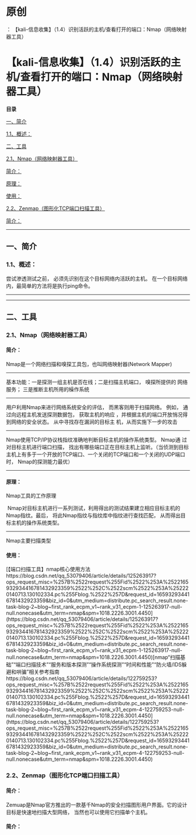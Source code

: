 # 原创
：  【kali-信息收集】（1.4）识别活跃的主机/查看打开的端口：Nmap（网络映射器工具）

# 【kali-信息收集】（1.4）识别活跃的主机/查看打开的端口：Nmap（网络映射器工具）

**目录**

[一、简介](#%E4%B8%80%E3%80%81%E7%AE%80%E4%BB%8B)

[1.1、概述：](#1.1%E3%80%81%E6%A6%82%E8%BF%B0%EF%BC%9A)

[二、工具](#%E4%BA%8C%E3%80%81%E5%B7%A5%E5%85%B7)

[2.1、Nmap（网络映射器工具）](#2.1%E3%80%81Nmap%EF%BC%88%E7%BD%91%E7%BB%9C%E6%98%A0%E5%B0%84%E5%99%A8%E5%B7%A5%E5%85%B7%EF%BC%89)

[简介：](#%E7%AE%80%E4%BB%8B%EF%BC%9A)

[原理：](#%E5%8E%9F%E7%90%86%EF%BC%9A)

[使用：](#%E4%BD%BF%E7%94%A8%EF%BC%9A)

[2.2、Zenmap（图形化TCP端口扫描工具）](#2.2%E3%80%81Zenmap%EF%BC%88%E5%9B%BE%E5%BD%A2%E5%8C%96TCP%E7%AB%AF%E5%8F%A3%E6%89%AB%E6%8F%8F%E5%B7%A5%E5%85%B7%EF%BC%89)

[简介：](#%E7%AE%80%E4%BB%8B%EF%BC%9A)

---


## 一、简介

> 
<h3>1.1、概述：</h3>
尝试渗透测试之前， 必须先识别在这个目标网络内活跃的主机。 在一个目标网络内，最简单的方法将是执行ping命令。


---


---


## 二、工具

### 2.1、Nmap（网络映射器工具）

> 
<h4>简介：</h4>
Nmap是一个网络扫描和嗅探工具包，也叫网络映射器(Network Mapper)
<hr/>
基本功能：一是探测一组主机是否在线；二是扫描主机端口， 嗅探所提供的 网络服务； 三是推断主机所用的橾作系统
<hr/>
用户利用Nmap来进行网络系统安全的评估， 而黑客则用于扫描网络。 例如， 通过向远程主机发送探测数据包， 获取主机的响应 ，并根据主机的端口开放悄况得到网络的安全状态。 从中寻找存在漏涧的目标主 机，从而实施下一步的攻击
<hr/>
Nmap使用TCP/IP协议栈指纹准确地判断目标主机的操作系统类型。 Nmap通 过对目标主机进行端口扫描， 找出有哪些端口正在目标主机上监听。（当侦测到目标主机上有多于一个开放的TCP端口、一个关闭的TCP端口和一个关闭的UDP端口时， Nmap的探测能力最优）


---


> 
<h4>原理：</h4>
Nmap工具的工作原理

 Nmap对目标主机进行一系列测试，利用得出的测试结果建立相应目标主机的Nmap指纹。最后， 将此Nmap指纹与指纹库中指纹进行查找匹配， 从而得出目标主机的操作系统类型。
<hr/>
Nmap主要扫描类型



> 
<h4>使用：</h4>
[【端口扫描工具】nmap核心使用方法<img alt="" src="https://csdnimg.cn/release/blog_editor_html/release2.1.7/ckeditor/plugins/CsdnLink/icons/icon-default.png?t=M666"/>https://blog.csdn.net/qq_53079406/article/details/125263917?ops_request_misc=%257B%2522request%255Fid%2522%253A%2522165932934416781432923359%2522%252C%2522scm%2522%253A%252220140713.130102334.pc%255Fblog.%2522%257D&amp;request_id=165932934416781432923359&amp;biz_id=0&amp;utm_medium=distribute.pc_search_result.none-task-blog-2~blog~first_rank_ecpm_v1~rank_v31_ecpm-1-125263917-null-null.nonecase&amp;utm_term=nmap&amp;spm=1018.2226.3001.4450](https://blog.csdn.net/qq_53079406/article/details/125263917?ops_request_misc=%257B%2522request%255Fid%2522%253A%2522165932934416781432923359%2522%252C%2522scm%2522%253A%252220140713.130102334.pc%255Fblog.%2522%257D&amp;request_id=165932934416781432923359&amp;biz_id=0&amp;utm_medium=distribute.pc_search_result.none-task-blog-2~blog~first_rank_ecpm_v1~rank_v31_ecpm-1-125263917-null-null.nonecase&amp;utm_term=nmap&amp;spm=1018.2226.3001.4450)[nmap“扫描基础”“端口扫描技术”“服务和版本探测”“操作系统探测”“时间和性能”“防火墙/IDS躲避和哄骗”相关参考指南<img alt="" src="https://csdnimg.cn/release/blog_editor_html/release2.1.7/ckeditor/plugins/CsdnLink/icons/icon-default.png?t=M666"/>https://blog.csdn.net/qq_53079406/article/details/122759253?ops_request_misc=%257B%2522request%255Fid%2522%253A%2522165932934416781432923359%2522%252C%2522scm%2522%253A%252220140713.130102334.pc%255Fblog.%2522%257D&amp;request_id=165932934416781432923359&amp;biz_id=0&amp;utm_medium=distribute.pc_search_result.none-task-blog-2~blog~first_rank_ecpm_v1~rank_v31_ecpm-4-122759253-null-null.nonecase&amp;utm_term=nmap&amp;spm=1018.2226.3001.4450](https://blog.csdn.net/qq_53079406/article/details/122759253?ops_request_misc=%257B%2522request%255Fid%2522%253A%2522165932934416781432923359%2522%252C%2522scm%2522%253A%252220140713.130102334.pc%255Fblog.%2522%257D&amp;request_id=165932934416781432923359&amp;biz_id=0&amp;utm_medium=distribute.pc_search_result.none-task-blog-2~blog~first_rank_ecpm_v1~rank_v31_ecpm-4-122759253-null-null.nonecase&amp;utm_term=nmap&amp;spm=1018.2226.3001.4450)



> 
<h3>2.2、Zenmap（图形化TCP端口扫描工具）</h3>
<h4>简介：</h4>
Zemuap是Nmap官方推出的一款基千Nmap的安全扫描图形用户界面。它的设计目标是快速地扫描大型网络， 当然也可以使用它扫描单个主机。


#### 简介：
